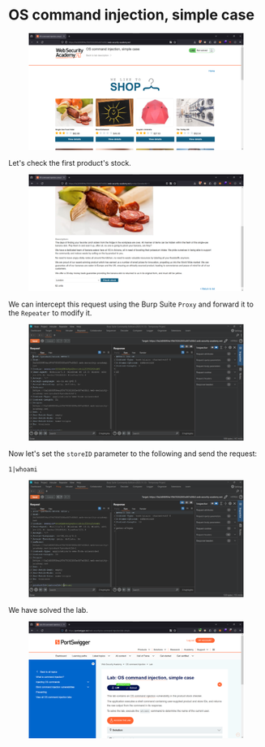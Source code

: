 # OS command injection, simple case

<figure><img src="../../../.gitbook/assets/1 (138).png" alt=""><figcaption></figcaption></figure>

Let's check the first product's stock.

<figure><img src="../../../.gitbook/assets/2 (131).png" alt=""><figcaption></figcaption></figure>

We can intercept this request using the Burp Suite `Proxy` and forward it to the `Repeater` to modify it.

<figure><img src="../../../.gitbook/assets/3 (112).png" alt=""><figcaption></figcaption></figure>

Now let's set the `storeID` parameter to the following and send the request:

```
1|whoami
```

<figure><img src="../../../.gitbook/assets/4 (94).png" alt=""><figcaption></figcaption></figure>

We have solved the lab.

<figure><img src="../../../.gitbook/assets/5 (78).png" alt=""><figcaption></figcaption></figure>

